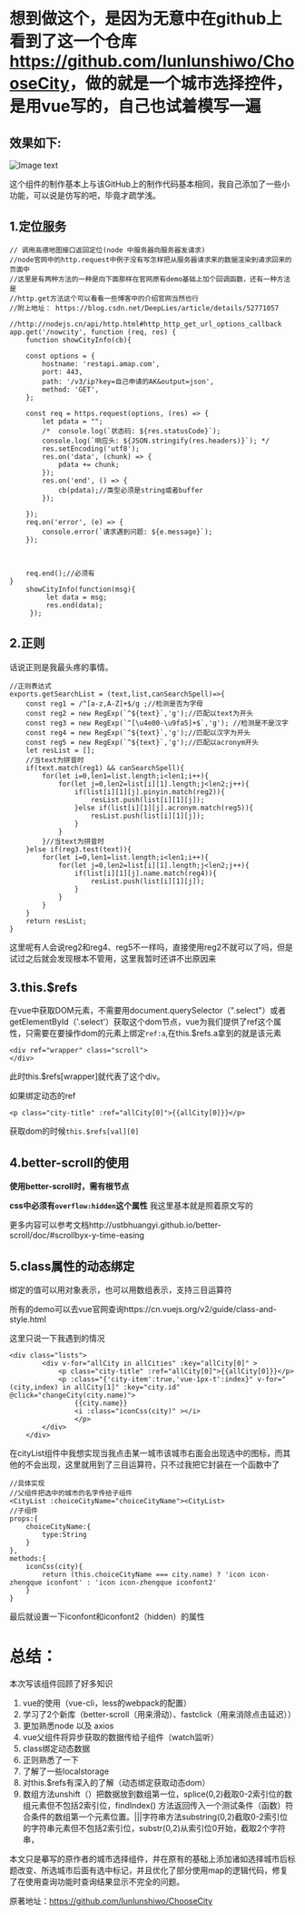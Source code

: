 # 想到做这个，是因为无意中在github上看到了这一个仓库<https://github.com/lunlunshiwo/ChooseCity>，做的就是一个城市选择控件，是用vue写的，自己也试着模写一遍
      
## 效果如下:  

![Image text](./vcityselect/static/choseCity.gif)

  这个组件的制作基本上与该GitHub上的制作代码基本相同，我自己添加了一些小功能，可以说是仿写的吧，毕竟才疏学浅。

## 1.定位服务
```
// 调用高德地图接口返回定位(node 中服务器向服务器发请求)
//node官网中的http.request中例子没有写怎样把从服务器请求来的数据渲染到请求回来的页面中
//这里是有两种方法的一种是向下面那样在官网原有demo基础上加个回调函数，还有一种方法是
//http.get方法这个可以看看一些博客中的介绍官网当然也行
//附上地址：	https://blog.csdn.net/DeepLies/article/details/52771057
		//http://nodejs.cn/api/http.html#http_http_get_url_options_callback
app.get('/nowcity', function (req, res) {
    function showCityInfo(cb){
  
    const options = {
        hostname: 'restapi.amap.com',
        port: 443,
        path: '/v3/ip?key=自己申请的AK&output=json',
        method: 'GET',
    };

    const req = https.request(options, (res) => {
        let pdata = "";
        /*  console.log(`状态码: ${res.statusCode}`);
        console.log(`响应头: ${JSON.stringify(res.headers)}`); */
        res.setEncoding('utf8');
        res.on('data', (chunk) => {
            pdata += chunk;
        });
        res.on('end', () => {
            cb(pdata);//类型必须是string或者buffer
        });
        
    });
    req.on('error', (e) => {
        console.error(`请求遇到问题: ${e.message}`);
    });


    
    req.end();//必须有 
}   
    showCityInfo(function(msg){
         let data = msg;
         res.end(data);
     });
```



## 2.正则  

话说正则是我最头疼的事情。
```
//正则表达式
exports.getSearchList = (text,list,canSearchSpell)=>{
    const reg1 = /^[a-z,A-Z]+$/g ;//检测是否为字母
    const reg2 = new RegExp(`^${text}`,'g');//匹配以text为开头
    const reg3 = new RegExp(`^[\u4e00-\u9fa5]+$`,'g'); //检测是不是汉字
    const reg4 = new RegExp(`^${text}`,'g');//匹配以汉字为开头
    const reg5 = new RegExp(`^${text}`,'g');//匹配以acronym开头
    let resList = [];
    //当text为拼音时
    if(text.match(reg1) && canSearchSpell){
        for(let i=0,len1=list.length;i<len1;i++){
            for(let j=0,len2=list[i][1].length;j<len2;j++){
                if(list[i][1][j].pinyin.match(reg2)){
                    resList.push(list[i][1][j]);
                }else if(list[i][1][j].acronym.match(reg5)){
                    resList.push(list[i][1][j]);
                }
            }
        }//当text为拼音时
    }else if(reg3.test(text)){
        for(let i=0,len1=list.length;i<len1;i++){
            for(let j=0,len2=list[i][1].length;j<len2;j++){
                if(list[i][1][j].name.match(reg4)){
                    resList.push(list[i][1][j]);
                }
            }
        }
    }
    return resList;
}
```

这里呢有人会说reg2和reg4、reg5不一样吗，直接使用reg2不就可以了吗，但是试过之后就会发现根本不管用，这里我暂时还讲不出原因来




## 3.this.$refs  

在vue中获取DOM元素，不需要用document.querySelector（".select"）或者getElementById（'.select'）获取这个dom节点，vue为我们提供了ref这个属性，只需要在要操作dom的元素上绑定`ref:a`,在this.$refs.a拿到的就是该元素

```
<div ref="wrapper" class="scroll">
</div>
```

此时this.$refs[wrapper]就代表了这个div。

如果绑定动态的ref

```
<p class="city-title" :ref="allCity[0]">{{allCity[0]}}</p>
```

获取dom的时候`this.$refs[val][0]`


## 4.better-scroll的使用

**使用better-scroll时，需有根节点**  

**css中必须有`overflow:hidden`这个属性**
我这里基本就是照着原文写的

 更多内容可以参考文档http://ustbhuangyi.github.io/better-scroll/doc/#scrollbyx-y-time-easing


## 5.class属性的动态绑定

绑定的值可以用对象表示，也可以用数组表示，支持三目运算符

所有的demo可以去vue官网查询https://cn.vuejs.org/v2/guide/class-and-style.html

这里只说一下我遇到的情况

```
<div class="lists">
        <div v-for="allCity in allCities" :key="allCity[0]" >
            <p class="city-title" :ref="allCity[0]">{{allCity[0]}}</p>
            <p :class="{'city-item':true,'vue-1px-t':index}" v-for="(city,index) in allCity[1]" :key="city.id" @click="changeCity(city.name)">
                {{city.name}}
                <i :class="iconCss(city)" ></i>
                </p>   
        </div>
    </div>
```

在cityList组件中我想实现当我点击某一城市该城市右面会出现选中的图标，而其他的不会出现，这里就用到了三目运算符，只不过我把它封装在一个函数中了

```
//具体实现
//父组件把选中的城市的名字传给子组件
<CityList :choiceCityName="choiceCityName"><CityList>
//子组件
props:{
    choiceCityName:{
        type:String
    }
},
methods:{
    iconCss(city){
        return (this.choiceCityName === city.name) ? 'icon icon-zhengque iconfont' : 'icon icon-zhengque iconfont2'
    }
}
```

最后就设置一下iconfont和iconfont2（hidden）的属性




# 总结：  


本次写该组件回顾了好多知识

1. vue的使用（vue-cli，less的webpack的配置）
2. 学习了2个新库（better-scroll（用来滑动）、fastclick（用来消除点击延迟））
3. 更加熟悉node 以及 axios
4. vue父组件将异步获取的数据传给子组件（watch监听）
5. class绑定动态数据
6. 正则熟悉了一下
7. 了解了一些localstorage
8. 对this.$refs有深入的了解（动态绑定获取动态dom）
9. 数组方法unshift（）把数据放到数组第一位，splice(0,2)截取0-2索引位的数组元素但不包括2索引位，findIndex() 方法返回传入一个测试条件（函数）符合条件的数组第一个元素位置。|||字符串方法substring(0,2)截取0-2索引位的字符串元素但不包括2索引位，substr(0,2)从索引位0开始，截取2个字符串，

本文只是摹写的原作者的城市选择组件，并在原有的基础上添加诸如选择城市后标题改变、所选城市后面有选中标记，并且优化了部分使用map的逻辑代码，修复了在使用查询功能时查询结果显示不完全的问题。

原著地址：https://github.com/lunlunshiwo/ChooseCity
